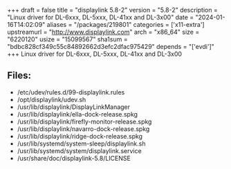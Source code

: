 +++
draft = false
title = "displaylink 5.8-2"
version = "5.8-2"
description = "Linux driver for DL-6xxx, DL-5xxx, DL-41xx and DL-3x00"
date = "2024-01-16T14:02:09"
aliases = "/packages/219801"
categories = ['x11-extra']
upstreamurl = "http://www.displaylink.com"
arch = "x86_64"
size = "6220120"
usize = "15099567"
sha1sum = "bdbc828cf349c55c84892662d3efc2dfac975429"
depends = "['evdi']"
+++
Linux driver for DL-6xxx, DL-5xxx, DL-41xx and DL-3x00

## Files: 
* /etc/udev/rules.d/99-displaylink.rules
* /opt/displaylink/udev.sh
* /usr/lib/displaylink/DisplayLinkManager
* /usr/lib/displaylink/ella-dock-release.spkg
* /usr/lib/displaylink/firefly-monitor-release.spkg
* /usr/lib/displaylink/navarro-dock-release.spkg
* /usr/lib/displaylink/ridge-dock-release.spkg
* /usr/lib/systemd/system-sleep/displaylink.sh
* /usr/lib/systemd/system/displaylink.service
* /usr/share/doc/displaylink-5.8/LICENSE

